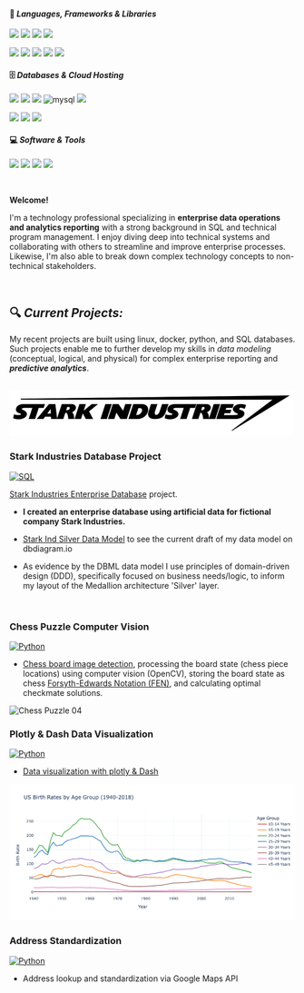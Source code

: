 #### 🧰 ***Languages, Frameworks & Libraries***

<p>
    <img src="https://img.shields.io/badge/Shell_Script-121011?style=for-the-badge&logo=gnu-bash&logoColor=white" /> 
    <img src="https://img.shields.io/badge/Docker-2CA5E0?style=for-the-badge&logo=docker&logoColor=white"/> 
    <img src="https://img.shields.io/badge/Apache_Kafka-231F20?style=for-the-badge&logo=apache-kafka&logoColor=white"/> 
    <img src="https://img.shields.io/badge/Apache_Spark-FFFFFF?style=for-the-badge&logo=apachespark&logoColor=#E35A16">
</p>

<p>
    <img src="https://img.shields.io/badge/Python-FFD43B?style=for-the-badge&logo=python&logoColor=blue" />
    <img src="https://img.shields.io/badge/Numpy-777BB4?style=for-the-badge&logo=numpy&logoColor=white" /> 
    <img src="https://img.shields.io/badge/Pandas-2C2D72?style=for-the-badge&logo=pandas&logoColor=white" />  
    <img src="https://img.shields.io/badge/Plotly-239120?style=for-the-badge&logo=plotly&logoColor=white" />
    <img src="https://img.shields.io/badge/OpenCV-27338e?style=for-the-badge&logo=OpenCV&logoColor=white" /> 
</p>

#### 🗄️ ***Databases & Cloud Hosting***

<p>
    <img src="https://img.shields.io/badge/PostgreSQL-316192?style=for-the-badge&logo=postgresql&logoColor=white" />
    <img src="https://img.shields.io/badge/PLSQL-F80000?style=for-the-badge&logo=oracle&logoColor=black" /> 
    <img src="https://img.shields.io/badge/Microsoft_SQL_Server-CC2927?style=for-the-badge&logo=microsoft-sql-server&logoColor=white" />
    <img alt="mysql" src="https://img.shields.io/badge/MySQL-005C84?style=for-the-badge&logo=mysql&logoColor=white">
    <img src="https://img.shields.io/badge/Sqlite-003B57?style=for-the-badge&logo=sqlite&logoColor=white" />  
</p>

<p>
    <img src="https://img.shields.io/badge/Amazon AWS-FF9900?style=for-the-badge&logo=amazonaws&logoColor=white" />
    <img src="https://img.shields.io/badge/microsoft%20azure-0089D6?style=for-the-badge&logo=microsoft-azure&logoColor=white" />  
    <img src="https://img.shields.io/badge/Google_Cloud-4285F4?style=for-the-badge&logo=google-cloud&logoColor=white" /> 
</p>


#### 💻 ***Software & Tools***

<p>
    <img src="https://img.shields.io/badge/GitHub-100000?style=for-the-badge&logo=github&logoColor=white" />  
    <img src="https://img.shields.io/badge/PyCharm-000000.svg?&style=for-the-badge&logo=PyCharm&logoColor=white" />
    <img src="https://img.shields.io/badge/Jupyter-F37626.svg?&style=for-the-badge&logo=Jupyter&logoColor=white" />
    <img src="https://img.shields.io/badge/Postman-FF6C37?style=for-the-badge&logo=Postman&logoColor=white"/> 
</p>

<br>

**Welcome!** 

I'm a technology professional specializing in **enterprise data operations and analytics reporting** with a strong background in SQL and technical program management. I enjoy diving deep into technical systems and collaborating with others to streamline and improve enterprise processes. Likewise, I'm also able to break down complex technology concepts to non-technical stakeholders.

<br>

## 🔍 ***Current Projects:***

My recent projects are built using linux, docker, python, and SQL databases. Such projects enable me to further develop my skills in *data modeling* (conceptual, logical, and physical) for complex enterprise reporting and ***predictive analytics***.

<br>


<img src="https://github.com/sean-gits-py/stark_corp_dataset/blob/main/Stark_Ind_logo.jpg" width="500" alt="Stark Industries Logo">

### Stark Industries Database Project
  
<p><a href="https://github.com/search?q=user%3ADenverCoder1+language%3Asql"><img alt="SQL" src="https://custom-icon-badges.demolab.com/badge/SQL-025E8C.svg?logo=database&logoColor=white"></a></p>
    
[Stark Industries Enterprise Database](https://github.com/sean-gits-py/stark_corp_dataset/tree/main) project.

* **I created an enterprise database using artificial data for fictional company Stark Industries.**

* [Stark Ind Silver Data Model](https://dbdiagram.io/d/enterprise-data-model-65fda536ae072629ceba2dbb) to see the current draft of my data model on dbdiagram.io

* As evidence by the DBML data model I use principles of domain-driven design (DDD), specifically focused on business needs/logic, to inform my layout of the Medallion architecture 'Silver' layer.

<br>

### Chess Puzzle Computer Vision 

<p><a href="https://github.com/search?q=user%3ADenverCoder1+language%3Apython"><img alt="Python" src="https://img.shields.io/badge/Python-14354C.svg?logo=python&logoColor=white"></a></p>

- [Chess board image detection](https://github.com/sean-gits-py/chess), processing the board state (chess piece locations) using computer vision (OpenCV), storing the board state as chess [Forsyth-Edwards Notation (FEN)](https://www.chess.com/terms/fen-chess), and calculating optimal checkmate solutions.

<img src="https://github.com/sean-gits-py/chess/blob/main/images/puzzle_images/cm_puzzle_004.png" width="300" alt="Chess Puzzle 04">

<br>

### Plotly & Dash Data Visualization

<p><a href="https://github.com/search?q=user%3ADenverCoder1+language%3Apython"><img alt="Python" src="https://img.shields.io/badge/Python-14354C.svg?logo=python&logoColor=white"></a></p>

- [Data visualization with plotly & Dash](https://github.com/sean-gits-py/dash_plotly_templates)
  
<img src="https://github.com/sean-gits-py/dash_plotly_templates/blob/main/newplot.png" width="1000" alt="US Birth Rates by Age Group">

<br>

### Address Standardization

<p><a href="https://github.com/search?q=user%3ADenverCoder1+language%3Apython"><img alt="Python" src="https://img.shields.io/badge/Python-14354C.svg?logo=python&logoColor=white"></a></p>

- Address lookup and standardization via Google Maps API
